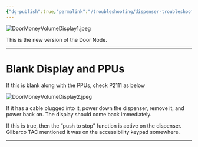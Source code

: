 ```yaml
---
{"dg-publish":true,"permalink":"/troubleshooting/dispenser-troubleshooting/gilbarco/flexpay-iv/door-money-volume-display/"}
---
```


![DoorMoneyVolumeDisplay1.jpeg](/img/user/Assets/Images/DoorMoneyVolumeDisplay1.jpeg)

This is the new version of the Door Node.  


---
# Blank Display and PPUs

If this is blank along with the PPUs, check P2111 as below

![DoorMoneyVolumeDisplay2.jpeg](/img/user/Assets/Images/DoorMoneyVolumeDisplay2.jpeg)

If it has a cable plugged into it, power down the dispenser, remove it, and power back on.  The display should come back immediately.  

If this is true, then the “push to stop” function is active on the dispenser.  Gilbarco TAC mentioned it was on the accessibility keypad somewhere.  

---
